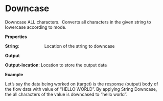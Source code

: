 # Downcase

Downcase ALL characters.  Converts all characters in the given string to lowercase according to mode.

 **Properties**
 

**String**:                     Location of the string to downcase

 **Output**
 

**Output-location**: Location to store the output data

**Example**

Let’s say the data being worked on (target) is the response (output) body of the flow data with value of “HELLO WORLD”. By applying String Downcase, the all characters of the value is downcased to “hello world”.